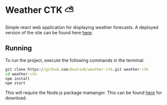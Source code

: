 # Weather CTK ⛅

Simple react web application for displaying weather forecasts. A deployed version of the site can be found here [here](https://dualsub.github.io/weather-ctk).

## Running

To run the project, execute the following commands in the terminal:
```bat
git clone https://github.com/Dualsub/weather-ctk.git weather-ctk
cd weather-ctk
npm install 
npm start
```
This will require the Node.js package mamanger. This can be found [here](https://nodejs.org/en/download/) for download.